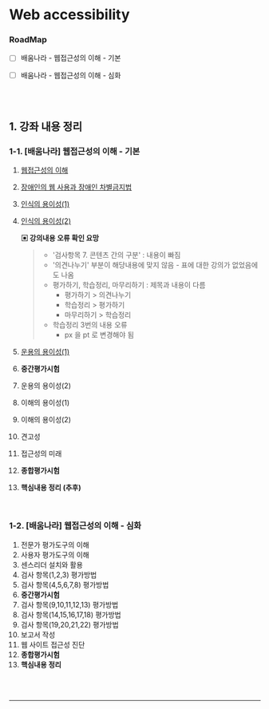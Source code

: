 # Web accessibility



### RoadMap

- [ ] 배움나라 - 웹접근성의 이해 - 기본
- [ ] 배움나라 - 웹접근성의 이해 - 심화



<br><br>



## 1. 강좌 내용 정리



### 1-1. [배움나라] 웹접근성의 이해 - 기본



1. [웹접근성의 이해](./estudy1/chapter01.md)

2. [장애인의 웹 사용과 장애인 차별금지법](./estudy1/chapter02.md)

3. [인식의 용이성(1)](./estudy1/chapter03.md)

4. [인식의 용이성(2)](./estudy1/chapter04.md)

   **▣ 강의내용 오류 확인 요망**

   > * '검사항목 7. 콘텐츠 간의 구분' : 내용이 빠짐
   > * '의견나누기' 부분이 해당내용에 맞지 않음 - 표에 대한 강의가 없었음에도 나옴
   > * 평가하기, 학습정리, 마무리하기 : 제목과 내용이 다름
   >   * 평가하기 > 의견나누기
   >   * 학습정리 > 평가하기
   >   * 마무리하기 > 학습정리
   > * 학습정리 3번의 내용 오류
   >   * px 을 pt 로 변경해야 됨

5. [운용의 용이성(1)](./estudy1/chapter05.md)

6. **중간평가시험**

7. 운용의 용이성(2)

8. 이해의 용이성(1)

9. 이해의 용이성(2)

10. 견고성

11. 접근성의 미래

12. **종합평가시험**

13. **핵심내용 정리 (추후)**





<br>

### 1-2. [배움나라] 웹접근성의 이해 - 심화



1. 전문가 평가도구의 이해
2. 사용자 평가도구의 이해
3. 센스리더 설치와 활용
4. 검사 항목(1,2,3) 평가방법
5. 검사 항목(4,5,6,7,8) 평가방법
6. **중간평가시험**
7. 검사 항목(9,10,11,12,13) 평가방법
8. 검사 항목(14,15,16,17,18) 평가방법
9. 검사 항목(19,20,21,22) 평가방법
10. 보고서 작성
11. 웹 사이트 접근성 진단
12. **종합평가시험**
13. **핵심내용 정리**



<br><br>























---



